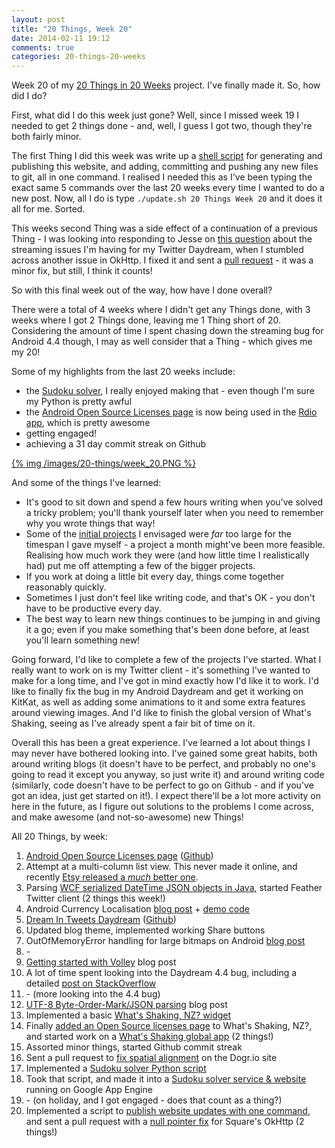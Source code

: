 ```yaml
---
layout: post
title: "20 Things, Week 20"
date: 2014-02-11 19:12
comments: true
categories: 20-things-20-weeks
---
```


Week 20 of my [20 Things in 20 Weeks](../../../../2013/09/23/20-things-in-20-weeks/) project. I've finally made it. So, how did I do?

<!-- more -->

First, what did I do this week just gone? Well, since I missed week 19 I needed to get 2 things done - and, well, I guess I got two, though they're both fairly minor.

The first Thing I did this week was write up a [shell script](https://gist.github.com/adamsp/8930095) for generating and publishing this website, and adding, committing and pushing any new files to git, all in one command. I realised I needed this as I've been typing the exact same 5 commands over the last 20 weeks every time I wanted to do a new post. Now, all I do is type `./update.sh 20 Things Week 20` and it does it all for me. Sorted.

This weeks second Thing was a side effect of a continuation of a previous Thing - I was looking into responding to Jesse on [this question](http://stackoverflow.com/q/20306498/1217087) about the streaming issues I'm having for my Twitter Daydream, when I stumbled across another issue in OkHttp. I fixed it and sent a [pull request](https://github.com/square/okhttp/pull/513) - it was a minor fix, but still, I think it counts!

So with this final week out of the way, how have I done overall?

There were a total of 4 weeks where I didn't get any Things done, with 3 weeks where I got 2 Things done, leaving me 1 Thing short of 20. Considering the amount of time I spent chasing down the streaming bug for Android 4.4 though, I may as well consider that a Thing - which gives me my 20!

Some of my highlights from the last 20 weeks include:

- the [Sudoku solver](https://github.com/adamsp/sudoku-solver), I really enjoyed making that - even though I'm sure my Python is pretty awful
- the [Android Open Source Licenses page](https://github.com/adamsp/AndroidLicensesPage) is now being used in the [Rdio app](https://play.google.com/store/apps/details?id=com.rdio.android.ui), which is pretty awesome
- getting engaged!
- achieving a 31 day commit streak on Github

[{% img /images/20-things/week_20.PNG %}](/images/20-things/week_20.PNG)

And some of the things I've learned:

- It's good to sit down and spend a few hours writing when you've solved a tricky problem; you'll thank yourself later when you need to remember why you wrote things that way!
- Some of the [initial projects](../../../../2013/09/23/20-things-in-20-weeks/) I envisaged were _far_ too large for the timespan I gave myself - a project a month might've been more feasible. Realising how much work they were (and how little time I realistically had) put me off attempting a few of the bigger projects.
- If you work at doing a little bit every day, things come together reasonably quickly.
- Sometimes I just don't feel like writing code, and that's OK - you don't have to be productive every day.
- The best way to learn new things continues to be jumping in and giving it a go; even if you make something that's been done before, at least you'll learn something new!

Going forward, I'd like to complete a few of the projects I've started. What I really want to work on is my Twitter client - it's something I've wanted to make for a long time, and I've got in mind exactly how I'd like it to work. I'd like to finally fix the bug in my Android Daydream and get it working on KitKat, as well as adding some animations to it and some extra features around viewing images. And I'd like to finish the global version of What's Shaking, seeing as I've already spent a fair bit of time on it.

Overall this has been a great experience. I've learned a lot about things I may never have bothered looking into. I've gained some great habits, both around writing blogs (it doesn't have to be perfect, and probably no one's going to read it except you anyway, so just write it) and around writing code (similarly, code doesn't have to be perfect to go on Github - and if you've got an idea, just get started on it!). I expect there'll be a lot more activity on here in the future, as I figure out solutions to the problems I come across, and make awesome (and not-so-awesome) new Things!

All 20 Things, by week:

1. [Android Open Source Licenses page](../../../../2013/09/24/android-open-source-licenses-page/) ([Github](https://github.com/adamsp/AndroidLicensesPage))
2. Attempt at a multi-column list view. This never made it online, and recently [Etsy released a _much_ better one](https://github.com/etsy/AndroidStaggeredGrid).
3. Parsing [WCF serialized DateTime JSON objects in Java](https://gist.github.com/adamsp/6914482), started Feather Twitter client (2 things this week!)
4. Android Currency Localisation [blog post](../../../../2013/10/21/android-currency-localisation-hell/) + [demo code](https://github.com/adamsp/CurrencyFormattingDemo)
5. [Dream In Tweets Daydream](https://play.google.com/store/apps/details?id=nz.net.speakman.android.dreamintweets) ([Github](https://github.com/adamsp/DreamInTweets))
6. Updated blog theme, implemented working Share buttons
7. OutOfMemoryError handling for large bitmaps on Android [blog post](../../../../2013/11/10/handling-outofmemoryerror-with-large-bitmaps-on-older-android-devices/)
8. &#45;
9. [Getting started with Volley](../../../../2013/11/25/getting-started-with-volley-for-android/) blog post
10. A lot of time spent looking into the Daydream 4.4 bug, including a detailed [post on StackOverflow](http://stackoverflow.com/q/20306498/1217087)
11. &#45; (more looking into the 4.4 bug)
12. [UTF-8 Byte-Order-Mark/JSON parsing](../../../../2013/12/17/broken-jsonobject-creation-from-a-utf-8-input-string/) blog post
13. Implemented a basic [What's Shaking, NZ? widget](https://github.com/adamsp/wsnz-android/commit/813d1ec9a60c01277dad256877aacfe5b4e3178a)
14. Finally [added an Open Source licenses page](https://github.com/adamsp/wsnz-android/commit/d5818d88935afef5bec2b8264eeccf4b72d56485) to What's Shaking, NZ?, and started work on a [What's Shaking global app](https://github.com/adamsp/WhatsShaking) (2 things!)
15. Assorted minor things, started Github commit streak
16. Sent a pull request to [fix spatial alignment](https://github.com/codazzo/dogr/pull/2) on the Dogr.io site
17. Implemented a [Sudoku solver Python script](https://github.com/adamsp/sudoku-solver)
18. Took that script, and made it into a [Sudoku solver service & website](https://github.com/adamsp/sudoku-solver-gae) running on Google App Engine
19. &#45; (on holiday, and I got engaged - does that count as a thing?)
20. Implemented a script to [publish website updates with one command](https://gist.github.com/adamsp/8930095), and sent a pull request with a [null pointer fix](https://github.com/square/okhttp/pull/513) for Square's OkHttp (2 things!)
